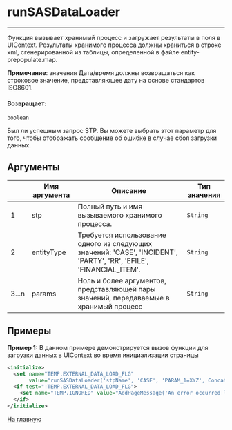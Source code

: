 # runSASDataLoader

---

Функция вызывает хранимый процесс и загружает результаты в поля в UIContext.
Результаты хранимого процесса должны храниться в строке xml, сгенерированной из таблицы, определенной в файле entity-prepopulate.map.

**Примечание**: значения Дата/время должны возвращаться как строковое значение, представляющее дату на основе стандартов ISO8601.

#### Возвращает:

`boolean`

Был ли успешным запрос STP. Вы можете выбрать этот параметр для того, чтобы отображать сообщение об ошибке в случае сбоя загрузки данных.

## Аргументы

|  | Имя аргумента | Описание | Тип значения |
| --- | --- | --- | --- |
| 1 | stp | Полный путь и имя вызываемого хранимого процесса. | `String` |
| 2 | entityType | Требуется использование одного из следующих значений: 'CASE', 'INCIDENT', 'PARTY', 'RR', 'EFILE', 'FINANCIAL\_ITEM'. | `String` |
| 3...n | params | Ноль и более аргументов, представляющей пары значений, передаваемые в хранимый процесс | `String` |

## Примеры

**Пример 1:** В данном примере демонстрируется вызов функции для загрузки данных в UIContext во время инициализации страницы
```xml
<initialize>
  <set name="TEMP.EXTERNAL_DATA_LOAD_FLG"
       value="runSASDataLoader('stpName', 'CASE', 'PARAM_1=XYZ', Concat('PARAM_2=', CASE.CREATE_DTTM))" />
  <if test="!TEMP.EXTERNAL_DATA_LOAD_FLG">
    <set name="TEMP.IGNORED" value="AddPageMessage('An error occurred loading data for this screen.', 'error')"/>
  </if>
</initialize>
```



[На главную](./)